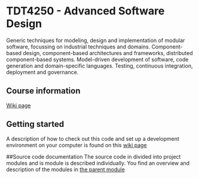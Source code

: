 # TDT4250 - Advanced Software Design

Generic techniques for modeling, design and implementation of modular software, focussing on industrial techniques and domains. Component-based design, component-based architectures and frameworks, distributed component-based systems. Model-driven development of software, code generation and domain-specific languages. Testing, continuous integration, deployment and governance.

## Course information
[Wiki page](https://www.ntnu.no/wiki/display/tdt4250)

## Getting started
A description of how to check out this code and set up a development environment on your computer is found on this [wiki page](https://www.ntnu.no/wiki/display/tdt4250/Install+and+configure+the+development+and+runtime+environment)

##Source code documentation
The source code in divided into project modules and is module is described individually. You find an overview and description of the modules in [the parent module](https://github.com/hallvard/tdt4250/tree/master/no.hal.pg.parent)



